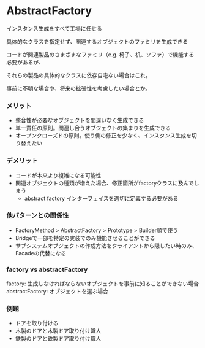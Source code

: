 # AbstractFactory
インスタンス生成をすべて工場に任せる

具体的なクラスを指定せず、関連するオブジェクトのファミリを生成できる

コードが関連製品のさまざまなファミリ（e.g. 椅子、机、ソファ）で機能する必要があるが、

それらの製品の具体的なクラスに依存自宅ない場合はこれ。

事前に不明な場合や、将来の拡張性を考慮したい場合とか。

### メリット
- 整合性が必要なオブジェクトを間違いなく生成できる
- 単一責任の原則。関連し合うオブジェクトの集まりを生成できる
- オープンクローズドの原則。使う側の修正を少なく、インスタンス生成を切り替えたい

### デメリット
- コードが本来より複雑になる可能性
- 関連オブジェクトの種類が増えた場合、修正箇所がfactoryクラスに及んでしまう
    - abstract factory インターフェイスを適切に定義する必要がある

### 他パターンとの関係性
- FactoryMethod > AbstractFactory > Prototype > Builder順で使う
- Bridgeで一部を特定の実装でのみ機能させることができる
- サブシステムオブジェクトの作成方法をクライアントから隠したい時のみ、Facadeの代替になる

### factory vs abstractFactory
factory: 生成しなければならないオブジェクトを事前に知ることができない場合
abstractFactory: オブジェクトを選ぶ場合

### 例題
- ドアを取り付ける
- 木製のドアと木製ドア取り付け職人
- 鉄製のドアと鉄製ドア取り付け職人